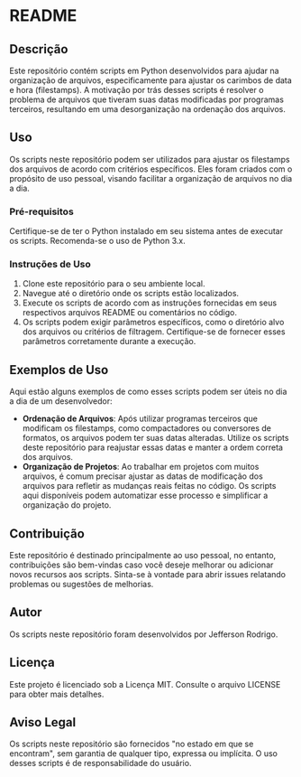 # README

## Descrição
Este repositório contém scripts em Python desenvolvidos para ajudar na organização de arquivos, especificamente para ajustar os carimbos de data e hora (filestamps). A motivação por trás desses scripts é resolver o problema de arquivos que tiveram suas datas modificadas por programas terceiros, resultando em uma desorganização na ordenação dos arquivos.

## Uso
Os scripts neste repositório podem ser utilizados para ajustar os filestamps dos arquivos de acordo com critérios específicos. Eles foram criados com o propósito de uso pessoal, visando facilitar a organização de arquivos no dia a dia.

### Pré-requisitos
Certifique-se de ter o Python instalado em seu sistema antes de executar os scripts. Recomenda-se o uso de Python 3.x.

### Instruções de Uso
1. Clone este repositório para o seu ambiente local.
2. Navegue até o diretório onde os scripts estão localizados.
3. Execute os scripts de acordo com as instruções fornecidas em seus respectivos arquivos README ou comentários no código.
4. Os scripts podem exigir parâmetros específicos, como o diretório alvo dos arquivos ou critérios de filtragem. Certifique-se de fornecer esses parâmetros corretamente durante a execução.

## Exemplos de Uso
Aqui estão alguns exemplos de como esses scripts podem ser úteis no dia a dia de um desenvolvedor:

- **Ordenação de Arquivos**: Após utilizar programas terceiros que modificam os filestamps, como compactadores ou conversores de formatos, os arquivos podem ter suas datas alteradas. Utilize os scripts deste repositório para reajustar essas datas e manter a ordem correta dos arquivos.
- **Organização de Projetos**: Ao trabalhar em projetos com muitos arquivos, é comum precisar ajustar as datas de modificação dos arquivos para refletir as mudanças reais feitas no código. Os scripts aqui disponíveis podem automatizar esse processo e simplificar a organização do projeto.

## Contribuição
Este repositório é destinado principalmente ao uso pessoal, no entanto, contribuições são bem-vindas caso você deseje melhorar ou adicionar novos recursos aos scripts. Sinta-se à vontade para abrir issues relatando problemas ou sugestões de melhorias.

## Autor
Os scripts neste repositório foram desenvolvidos por Jefferson Rodrigo.

## Licença
Este projeto é licenciado sob a Licença MIT. Consulte o arquivo LICENSE para obter mais detalhes.

## Aviso Legal
Os scripts neste repositório são fornecidos "no estado em que se encontram", sem garantia de qualquer tipo, expressa ou implícita. O uso desses scripts é de responsabilidade do usuário.
